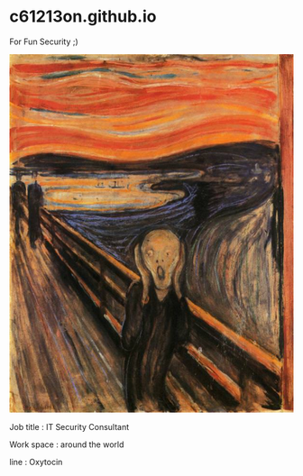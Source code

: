 # c61213on.github.io

For Fun Security ;)

![Security in my Dream](the_scream.jpg)

Job title : IT Security Consultant

Work space : around the world

line : Oxytocin
